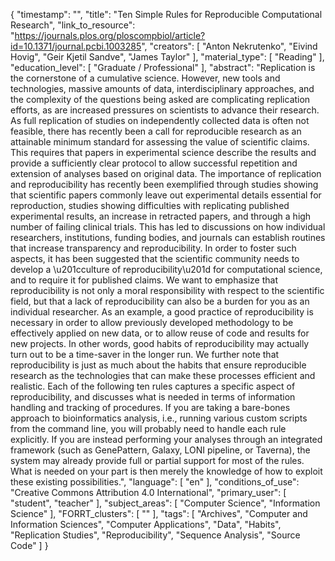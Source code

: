 {
    "timestamp": "",
    "title": "Ten Simple Rules for Reproducible Computational Research",
    "link_to_resource": "https://journals.plos.org/ploscompbiol/article?id=10.1371/journal.pcbi.1003285",
    "creators": [
        "Anton Nekrutenko",
        "Eivind Hovig",
        "Geir Kjetil Sandve",
        "James Taylor"
    ],
    "material_type": [
        "Reading"
    ],
    "education_level": [
        "Graduate / Professional"
    ],
    "abstract": "Replication is the cornerstone of a cumulative science. However, new tools and technologies, massive amounts of data, interdisciplinary approaches, and the complexity of the questions being asked are complicating replication efforts, as are increased pressures on scientists to advance their research. As full replication of studies on independently collected data is often not feasible, there has recently been a call for reproducible research as an attainable minimum standard for assessing the value of scientific claims. This requires that papers in experimental science describe the results and provide a sufficiently clear protocol to allow successful repetition and extension of analyses based on original data. The importance of replication and reproducibility has recently been exemplified through studies showing that scientific papers commonly leave out experimental details essential for reproduction, studies showing difficulties with replicating published experimental results, an increase in retracted papers, and through a high number of failing clinical trials. This has led to discussions on how individual researchers, institutions, funding bodies, and journals can establish routines that increase transparency and reproducibility. In order to foster such aspects, it has been suggested that the scientific community needs to develop a \u201cculture of reproducibility\u201d for computational science, and to require it for published claims. We want to emphasize that reproducibility is not only a moral responsibility with respect to the scientific field, but that a lack of reproducibility can also be a burden for you as an individual researcher. As an example, a good practice of reproducibility is necessary in order to allow previously developed methodology to be effectively applied on new data, or to allow reuse of code and results for new projects. In other words, good habits of reproducibility may actually turn out to be a time-saver in the longer run. We further note that reproducibility is just as much about the habits that ensure reproducible research as the technologies that can make these processes efficient and realistic. Each of the following ten rules captures a specific aspect of reproducibility, and discusses what is needed in terms of information handling and tracking of procedures. If you are taking a bare-bones approach to bioinformatics analysis, i.e., running various custom scripts from the command line, you will probably need to handle each rule explicitly. If you are instead performing your analyses through an integrated framework (such as GenePattern, Galaxy, LONI pipeline, or Taverna), the system may already provide full or partial support for most of the rules. What is needed on your part is then merely the knowledge of how to exploit these existing possibilities.",
    "language": [
        "en"
    ],
    "conditions_of_use": "Creative Commons Attribution 4.0 International",
    "primary_user": [
        "student",
        "teacher"
    ],
    "subject_areas": [
        "Computer Science",
        "Information Science"
    ],
    "FORRT_clusters": [
        ""
    ],
    "tags": [
        "Archives",
        "Computer and Information Sciences",
        "Computer Applications",
        "Data",
        "Habits",
        "Replication Studies",
        "Reproducibility",
        "Sequence Analysis",
        "Source Code"
    ]
}